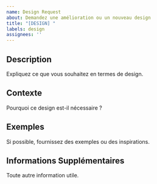 ```yaml
---
name: Design Request
about: Demandez une amélioration ou un nouveau design
title: "[DESIGN] "
labels: design
assignees: ''
---
```


## Description
Expliquez ce que vous souhaitez en termes de design.

## Contexte
Pourquoi ce design est-il nécessaire ?

## Exemples
Si possible, fournissez des exemples ou des inspirations.

## Informations Supplémentaires
Toute autre information utile.
